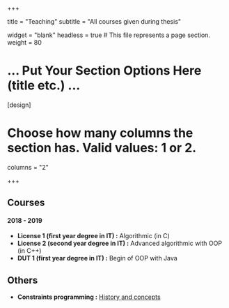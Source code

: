 +++

title = "Teaching"
subtitle = "All courses given during thesis"

widget = "blank"
headless = true  # This file represents a page section.
weight = 80

# ... Put Your Section Options Here (title etc.) ...

[design]
  # Choose how many columns the section has. Valid values: 1 or 2.
  columns = "2"


+++


## Courses
#### 2018 - 2019

- **License 1 (first year degree in IT) :** Algorithmic (in C)
- **License 2 (second year degree in IT) :** Advanced algorithmic with OOP (in C++)
- **DUT 1 (first year degree in IT) :** Begin of OOP with Java

## Others

- **Constraints programming :** [History and concepts](sources/teaching/ai/AI___5_ConstraintsProgrammin.pdf)
